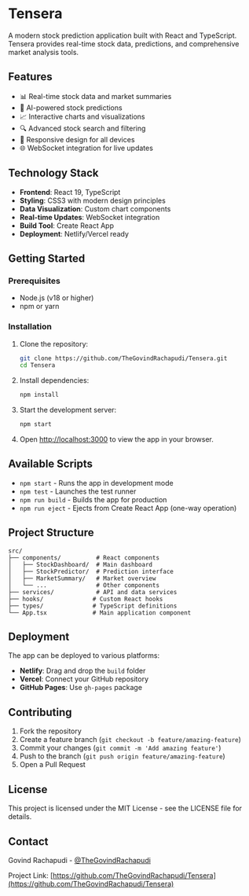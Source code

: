 # Tensera

A modern stock prediction application built with React and TypeScript. Tensera provides real-time stock data, predictions, and comprehensive market analysis tools.

## Features

- 📊 Real-time stock data and market summaries
- 🔮 AI-powered stock predictions
- 📈 Interactive charts and visualizations
- 🔍 Advanced stock search and filtering
- 📱 Responsive design for all devices
- 🌐 WebSocket integration for live updates

## Technology Stack

- **Frontend**: React 19, TypeScript
- **Styling**: CSS3 with modern design principles
- **Data Visualization**: Custom chart components
- **Real-time Updates**: WebSocket integration
- **Build Tool**: Create React App
- **Deployment**: Netlify/Vercel ready

## Getting Started

### Prerequisites

- Node.js (v18 or higher)
- npm or yarn

### Installation

1. Clone the repository:
   ```bash
   git clone https://github.com/TheGovindRachapudi/Tensera.git
   cd Tensera
   ```

2. Install dependencies:
   ```bash
   npm install
   ```

3. Start the development server:
   ```bash
   npm start
   ```

4. Open [http://localhost:3000](http://localhost:3000) to view the app in your browser.

## Available Scripts

- `npm start` - Runs the app in development mode
- `npm test` - Launches the test runner
- `npm run build` - Builds the app for production
- `npm run eject` - Ejects from Create React App (one-way operation)

## Project Structure

```
src/
├── components/          # React components
│   ├── StockDashboard/  # Main dashboard
│   ├── StockPredictor/  # Prediction interface
│   ├── MarketSummary/   # Market overview
│   └── ...              # Other components
├── services/            # API and data services
├── hooks/              # Custom React hooks
├── types/              # TypeScript definitions
└── App.tsx             # Main application component
```

## Deployment

The app can be deployed to various platforms:

- **Netlify**: Drag and drop the `build` folder
- **Vercel**: Connect your GitHub repository
- **GitHub Pages**: Use `gh-pages` package

## Contributing

1. Fork the repository
2. Create a feature branch (`git checkout -b feature/amazing-feature`)
3. Commit your changes (`git commit -m 'Add amazing feature'`)
4. Push to the branch (`git push origin feature/amazing-feature`)
5. Open a Pull Request

## License

This project is licensed under the MIT License - see the LICENSE file for details.

## Contact

Govind Rachapudi - [@TheGovindRachapudi](https://github.com/TheGovindRachapudi)

Project Link: [https://github.com/TheGovindRachapudi/Tensera](https://github.com/TheGovindRachapudi/Tensera)
